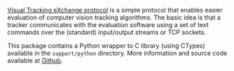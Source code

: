 
[Visual Tracking eXchange protocol](http://prints.vicos.si/publications/311/) is a simple protocol that enables easier evaluation of computer vision tracking algorithms. The basic idea is that a tracker communicates with the evaluation software using a set of text commands over the (standard) input/output streams or TCP sockets. 

This package contains a Python wrapper to C library (using CTypes) available in the `support/python` directory. More information and source code available at [Github](https://github.com/votchallenge/trax/).